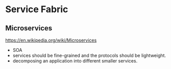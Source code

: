 # Service Fabric

## Microservices
https://en.wikipedia.org/wiki/Microservices
- SOA
- services should be fine-grained and the protocols should be lightweight.
- decomposing an application into different smaller services.

